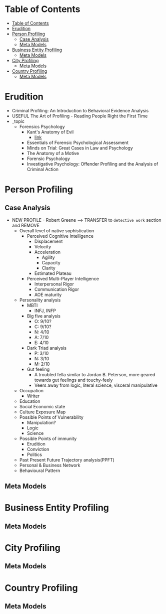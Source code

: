 # Table of Contents
- [Table of Contents](#table-of-contents)
- [Erudition](#erudition)
- [Person Profiling](#person-profiling)
  - [Case Analysis](#case-analysis)
  - [Meta Models](#meta-models)
- [Business Entity Profiling](#business-entity-profiling)
  - [Meta Models](#meta-models-1)
- [City Profiling](#city-profiling)
  - [Meta Models](#meta-models-2)
- [Country Profiling](#country-profiling)
  - [Meta Models](#meta-models-3)

# Erudition
- Criminal Profiling: An Introduction to Behavioral Evidence Analysis
- USEFUL The Art of Profiling - Reading People Right the First Time
- _topic
  - Forensics Psychology
    - Kant's Anatomy of Evil
      - [link](https://philpapers.org/archive/MUCAAP.pdf)
    - Essentials of Forensic Psychological Assessment
    - Minds on Trial: Great Cases in Law and Psychology
    - The Anatomy of a Motive
    - Forensic Psychology
    - Investigative Psychology: Offender Profiling and the Analysis of Criminal Action
# Person Profiling
## Case Analysis
- NEW PROFILE - Robert Greene --> TRANSFER to `detective work` section and REMOVE
  - Overall level of native sophistication
    - Perceived Cognitive Intelligence
      - Displacement
      - Velocity
      - Acceleration
        - Agility
        - Capacity
        - Clarity
      - Estimated Plateau
    - Perceived Multi-Player Intelligence
      - Interpersonal Rigor
      - Communication Rigor
      - AOE maturity
  - Personality analysis
    - MBTI
      - INFJ, INFP
    - Big five analysis
      - O: 9/10?
      - C: 9/10?
      - N: 4/10
      - A: 7/10
      - E: 4/10
    - Dark Triad analysis
      - P: 3/10
      - N: 3/10
      - M: 2/10
    - Gut feeling
      - A troubled fella similar to Jordan B. Peterson, more geared towards gut feelings and touchy-feely
      - Veers away from logic, literal science, visceral manipulative
  - Occupation
    - Writer
  - Education
  - Social Economic state
  - Culture Exposure Map
  - Possible Points of Vulnerability
    - Manipulation?
    - Logic
    - Science
  - Possible Points of immunity
    - Erudition
    - Conviction
    - Politics
  - Past Present Future Trajectory analysis(PPFT)
  - Personal & Business Network
  - Behavioural Pattern
    
## Meta Models
# Business Entity Profiling
## Meta Models
# City Profiling
## Meta Models
# Country Profiling
## Meta Models